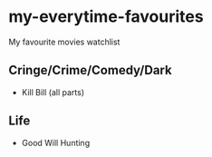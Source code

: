 # my-everytime-favourites
My favourite movies watchlist 

## Cringe/Crime/Comedy/Dark
- Kill Bill (all parts)


## Life
- Good Will Hunting
